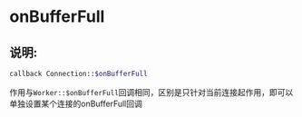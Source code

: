 # onBufferFull
## 说明:
```php
callback Connection::$onBufferFull
```

作用与```Worker::$onBufferFull```回调相同，区别是只针对当前连接起作用，即可以单独设置某个连接的onBufferFull回调
